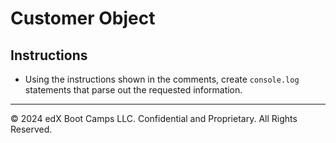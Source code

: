 # Customer Object

## Instructions

* Using the instructions shown in the comments, create `console.log` statements that parse out the requested information.

---

© 2024 edX Boot Camps LLC. Confidential and Proprietary. All Rights Reserved.
